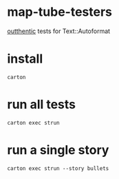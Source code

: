 # map-tube-testers

[outthentic](https://github.com/melezhik/outthentic) tests for Text::Autoformat


# install

    carton

# run all tests

    carton exec strun

# run a single story

    carton exec strun --story bullets






